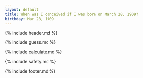 ```yaml
---
layout: default
title: When was I conceived if I was born on March 28, 1909?
birthday: Mar 28, 1909
---
```


{% include header.md %}

{% include guess.md %}

{% include calculate.md %}

{% include safety.md %}

{% include footer.md %}




